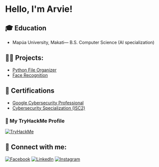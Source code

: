 <h1>Hello, I'm Arvie! </h1>


<h2>🎓 Education </h2>

- Mapúa University, Makati— B.S. Computer Science (AI specialization)


<h2>👨‍💻 Projects:</h2>

  - [Python File Organizer](https://github.com/avy234/PythonFileOrganizer)
  - [Face Recognition](https://github.com/avy234/FaceRecognition)



<h2>📝 Certifications </h2>

- [Google Cybersecurity Professional](https://coursera.org/share/0373cf65654b9e6f1ed8c32fde239380)
- [Cybersecurity Specialization (ISC2)](https://coursera.org/share/b7400169bf2b2ababc2cb5807eb47ad3)


### 🧠 My TryHackMe Profile

[![TryHackMe](https://tryhackme-badges.s3.amazonaws.com/alexismanuel2204.png)](https://tryhackme.com/p/alexismanuel2204)

## 🤳 Connect with me:

[![Facebook](https://img.shields.io/badge/Facebook-1877F2?style=for-the-badge&logo=facebook&logoColor=white)](https://www.facebook.com/alexis.manuel.325161/)
[![LinkedIn](https://img.shields.io/badge/LinkedIn-0A66C2?style=for-the-badge&logo=linkedin&logoColor=white)](https://www.linkedin.com/in/arvie-alexis-manuel-329535343)
[![Instagram](https://img.shields.io/badge/Instagram-E4405F?style=for-the-badge&logo=instagram&logoColor=white)](https://www.instagram.com/arviemanuel_/)





<!--
**avy234/avy234** is a ✨ _special_ ✨ repository because its `README.md` (this file) appears on your GitHub profile.

Here are some ideas to get you started:

- 🔭 I’m currently working on ...
- 🌱 I’m currently learning ...
- 👯 I’m looking to collaborate on ...
- 🤔 I’m looking for help with ...
- 💬 Ask me about ...
- 📫 How to reach me: ...
- 😄 Pronouns: ...
- ⚡ Fun fact: ...
-->
